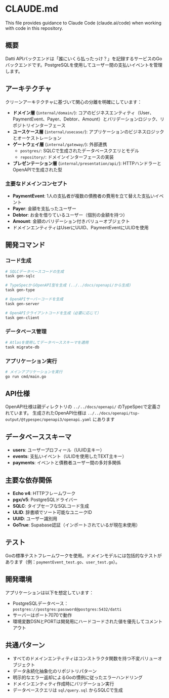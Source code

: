 # CLAUDE.md

This file provides guidance to Claude Code (claude.ai/code) when working with code in this repository.

## 概要

Datti APIバックエンドは「誰にいくら払ったっけ？」を記録するサービスのGoバックエンドです。PostgreSQLを使用してユーザー間の支払いイベントを管理します。

## アーキテクチャ

クリーンアーキテクチャに基づいて関心の分離を明確にしています：

- **ドメイン層** (`internal/domain/`): コアのビジネスエンティティ（User、PaymentEvent、Payer、Debtor、Amount）とバリデーションロジック、リポジトリインターフェース
- **ユースケース層** (`internal/usecase/`): アプリケーションのビジネスロジックとオーケストレーション
- **ゲートウェイ層** (`internal/gateway/`): 外部連携
  - `postgres/`: SQLCで生成されたデータベースクエリとモデル
  - `repository/`: ドメインインターフェースの実装
- **プレゼンテーション層** (`internal/presentation/api/`): HTTPハンドラーとOpenAPIで生成された型

### 主要なドメインコンセプト

- **PaymentEvent**: 1人の支払者が複数の債務者の費用を立て替えた支払いイベント
- **Payer**: 金額を支払ったユーザー
- **Debtor**: お金を借りているユーザー（個別の金額を持つ）
- **Amount**: 金額のバリデーション付きバリューオブジェクト
- ドメインエンティティはUserにUUID、PaymentEventにULIDを使用

## 開発コマンド

### コード生成
```bash
# SQLCデータベースコードの生成
task gen-sqlc

# TypeSpecからOpenAPI型を生成 (../../docs/openapi/から生成)
task gen-type

# OpenAPIサーバーコードを生成
task gen-server

# OpenAPIクライアントコードを生成（必要に応じて）
task gen-client
```

### データベース管理
```bash
# Atlasを使用してデータベーススキーマを適用
task migrate-db
```

### アプリケーション実行
```bash
# メインアプリケーションを実行
go run cmd/main.go
```

## API仕様

OpenAPI仕様は親ディレクトリの `../../docs/openapi/` のTypeSpecで定義されています。
生成されたOpenAPI仕様は `../../docs/openapi/tsp-output/@typespec/openapi3/openapi.yaml` にあります

## データベーススキーマ

- **users**: ユーザープロフィール（UUID主キー）
- **events**: 支払いイベント（ULIDを使用したTEXT主キー）
- **payments**: イベントと債務者ユーザー間の多対多関係

## 主要な依存関係

- **Echo v4**: HTTPフレームワーク
- **pgx/v5**: PostgreSQLドライバー
- **SQLC**: タイプセーフなSQLコード生成
- **ULID**: 辞書順でソート可能なユニークID
- **UUID**: ユーザー識別用
- **GoTrue**: Supabase認証（インポートされているが現在未使用）

## テスト

Goの標準テストフレームワークを使用。ドメインモデルには包括的なテストがあります（例：`paymentEvent_test.go`、`user_test.go`）。

## 開発環境

アプリケーションは以下を想定しています：
- PostgreSQLデータベース： `postgres://postgres:password@postgres:5432/datti`
- サーバーはポート7070で動作
- 環境変数DSNとPORTは開発用にハードコードされた値を優先してコメントアウト

## 共通パターン

- すべてのドメインエンティティはコンストラクタ関数を持つ不変バリューオブジェクト
- データ永続化抽象化のリポジトリパターン
- 明示的なエラー返却によるGoの慣例に従ったエラーハンドリング
- ドメインエンティティ作成時にバリデーション実行
- データベースクエリは `sql/query.sql` からSQLCで生成
